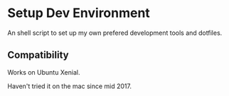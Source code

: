 # Setup Dev Environment

An shell script to set up my own prefered development tools and dotfiles.

## Compatibility

Works on Ubuntu Xenial.

Haven't tried it on the mac since mid 2017.
